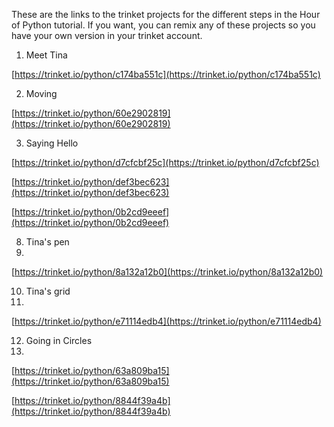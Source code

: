 These are the links to the trinket projects for the different steps in the Hour of Python tutorial.
If you want, you can remix any of these projects so you have your own version in your trinket account.

1. Meet Tina

[https://trinket.io/python/c174ba551c](https://trinket.io/python/c174ba551c)

2. Moving
 
[https://trinket.io/python/60e2902819](https://trinket.io/python/60e2902819)

3. Saying Hello
 
[https://trinket.io/python/d7cfcbf25c](https://trinket.io/python/d7cfcbf25c)

[https://trinket.io/python/def3bec623](https://trinket.io/python/def3bec623)

[https://trinket.io/python/0b2cd9eeef](https://trinket.io/python/0b2cd9eeef)


8. Tina's pen
9. 
[https://trinket.io/python/8a132a12b0](https://trinket.io/python/8a132a12b0)

10. Tina's grid
11. 
[https://trinket.io/python/e71114edb4](https://trinket.io/python/e71114edb4)

12. Going in Circles
13. 
[https://trinket.io/python/63a809ba15](https://trinket.io/python/63a809ba15)

[https://trinket.io/python/8844f39a4b](https://trinket.io/python/8844f39a4b)

